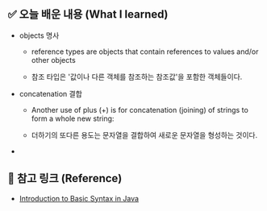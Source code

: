 ## ✅ 오늘 배운 내용 (What I learned)

- objects 명사

  - reference types are objects that contain references to values and/or other objects

  - 참조 타입은 '값이나 다른 객체를 참조하는 참조값'을 포함한 객체들이다.

- concatenation 결합

  - Another use of plus (+) is for concatenation (joining) of strings to form a whole new string:

  - 더하기의 또다른 용도는 문자열을 결합하여 새로운 문자열을 형성하는 것이다.

-

## 🔗 참고 링크 (Reference)

- [Introduction to Basic Syntax in Java](https://www.baeldung.com/get-started-with-java-series)
